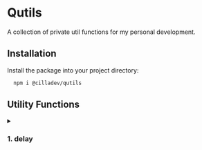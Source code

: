 # Qutils

A collection of private util functions for my personal development.


## Installation
Install the package into your project directory:
```bash
  npm i @cilladev/qutils
```

## Utility Functions

</details>
<details>
<summary>

### 1. delay

</summary>

The `delay` function is used to introduce a delay in the execution of a program. It is commonly used in scenarios where you want to pause the execution of a program for a specific amount of time.

### Parameters

- `milliseconds` (integer): The number of milliseconds to delay the program execution.

### Return Value
A promise that resolves after the specified delay.


### Example Usage
```typescript

import { delay } from "@cilladev/qutil"

async function sendRequest() {
  await delay(1000) // delay for 1 second

  //...
}
```

</details>